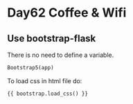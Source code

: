 # Day62 Coffee & Wifi

## Use bootstrap-flask

There is no need to define a variable.

```python
Bootstrap5(app)
```

To load css in html file do:

```html
{{ bootstrap.load_css() }}
```
